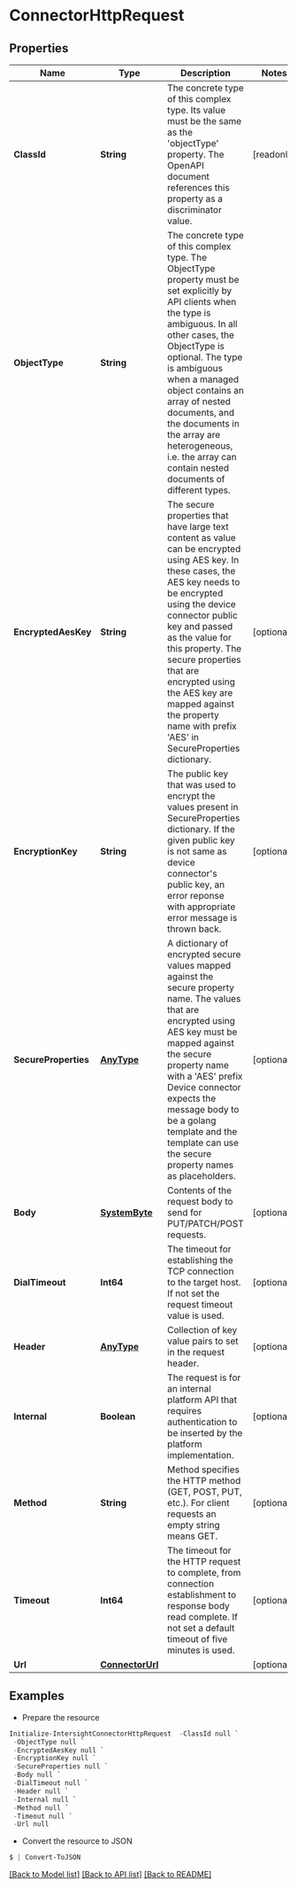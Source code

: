 # ConnectorHttpRequest
## Properties

Name | Type | Description | Notes
------------ | ------------- | ------------- | -------------
**ClassId** | **String** | The concrete type of this complex type. Its value must be the same as the &#39;objectType&#39; property. The OpenAPI document references this property as a discriminator value. | [readonly] 
**ObjectType** | **String** | The concrete type of this complex type. The ObjectType property must be set explicitly by API clients when the type is ambiguous. In all other cases, the  ObjectType is optional.  The type is ambiguous when a managed object contains an array of nested documents, and the documents in the array are heterogeneous, i.e. the array can contain nested documents of different types. | 
**EncryptedAesKey** | **String** | The secure properties that have large text content as value can be encrypted using AES key. In these cases, the AES key needs to be encrypted using the device connector public key and passed as the value for this property. The secure properties that are encrypted using the AES key are mapped against the property name with prefix &#39;AES&#39; in SecureProperties dictionary. | [optional] 
**EncryptionKey** | **String** | The public key that was used to encrypt the values present in SecureProperties dictionary. If the given public key is not same as device connector&#39;s public key, an error reponse with appropriate error message is thrown back. | [optional] 
**SecureProperties** | [**AnyType**](.md) | A dictionary of encrypted secure values mapped against the secure property name. The values that are encrypted using AES key must be mapped against the secure property name with a &#39;AES&#39; prefix Device connector expects the message body to be a golang template and the template can use the secure property names as placeholders. | [optional] 
**Body** | [**SystemByte**](SystemByte.md) | Contents of the request body to send for PUT/PATCH/POST requests. | [optional] 
**DialTimeout** | **Int64** | The timeout for establishing the TCP connection to the target host. If not set the request timeout value is used. | [optional] 
**Header** | [**AnyType**](.md) | Collection of key value pairs to set in the request header. | [optional] 
**Internal** | **Boolean** | The request is for an internal platform API that requires authentication to be inserted by the platform implementation. | [optional] 
**Method** | **String** | Method specifies the HTTP method (GET, POST, PUT, etc.). For client requests an empty string means GET. | [optional] 
**Timeout** | **Int64** | The timeout for the HTTP request to complete, from connection establishment to response body read complete. If not set a default timeout of five minutes is used. | [optional] 
**Url** | [**ConnectorUrl**](ConnectorUrl.md) |  | [optional] 

## Examples

- Prepare the resource
```powershell
Initialize-IntersightConnectorHttpRequest  -ClassId null `
 -ObjectType null `
 -EncryptedAesKey null `
 -EncryptionKey null `
 -SecureProperties null `
 -Body null `
 -DialTimeout null `
 -Header null `
 -Internal null `
 -Method null `
 -Timeout null `
 -Url null
```

- Convert the resource to JSON
```powershell
$ | Convert-ToJSON
```

[[Back to Model list]](../README.md#documentation-for-models) [[Back to API list]](../README.md#documentation-for-api-endpoints) [[Back to README]](../README.md)


